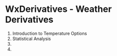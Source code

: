 # WxDerivatives - Weather Derivatives

1. Introduction to Temperature Options
2. Statistical Analysis
3.
4. 